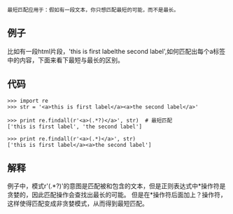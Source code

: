     最短匹配应用于：假如有一段文本，你只想匹配最短的可能，而不是最长。
## 例子
比如有一段html片段，'<a>this is first label</a><a>the second label</a>',如何匹配出每个a标签中的内容，下面来看下最短与最长的区别。
## 代码
```
>>> import re
>>> str = '<a>this is first label</a><a>the second label</a>'

>>> print re.findall(r'<a>(.*?)</a>', str)  # 最短匹配
['this is first label', 'the second label']

>>> print re.findall(r'<a>(.*)</a>', str)
['this is first label</a><a>the second label']
```
## 解释
例子中，模式r'<a>(.\*?)</a>'的意图是匹配被<a>和</a>包含的文本，但是正则表达式中\*操作符是贪婪的，因此匹配操作会查找出最长的可能。
但是在*操作符后面加上？操作符，这样使得匹配变成非贪婪模式，从而得到最短匹配。